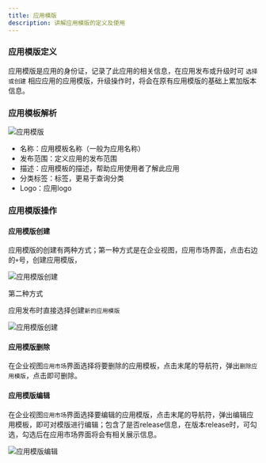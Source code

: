 ```yaml
---
title: 应用模版
description: 讲解应用模版的定义及使用
---
```


### 应用模版定义

应用模版是应用的身份证，记录了此应用的相关信息，在应用发布或升级时可 `选择或创建` 相应应用的应用模版，升级操作时，将会在原有应用模版的基础上累加版本信息。

### 应用模板解析

![应用模版](https://grstatic.oss-cn-shanghai.aliyuncs.com/images/docs/5.2/user-manual/enterprise/appcenter/application-template/template_resolution.png)

* 名称：应用模板名称（一般为应用名称）
* 发布范围：定义应用的发布范围
* 描述：应用模板的描述，帮助应用使用者了解此应用
* 分类标签：标签，更易于查询分类
* Logo：应用logo

### 应用模版操作

#### 应用模版创建

应用模版的创建有两种方式；第一种方式是在企业视图，应用市场界面，点击右边的`+`号，创建应用模版，

![应用模版创建](https://grstatic.oss-cn-shanghai.aliyuncs.com/images/docs/5.2/user-manual/enterprise/appcenter/application-template/Create_application_template.jpg)

第二种方式

应用发布时直接选择创建`新的应用模版`

![应用模版创建](https://grstatic.oss-cn-shanghai.aliyuncs.com/images/docs/5.2/user-manual/enterprise/appcenter/application-template/Create%20application%20template02.png)

#### 应用模版删除

在企业视图`应用市场`界面选择将要删除的应用模板，点击末尾的导航符，弹出`删除应用模版`，点击即可删除。

#### 应用模版编辑

在企业视图`应用市场`界面选择要编辑的应用模版，点击末尾的导航符，弹出编辑应用模板，即可对模版进行编辑；包含了是否release信息，在版本release时，可勾选，勾选后在应用市场界面将会有相关展示信息。

![应用模版编辑](https://grstatic.oss-cn-shanghai.aliyuncs.com/images/docs/5.2/user-manual/enterprise/appcenter/application-template/Edit_template.jpg)


